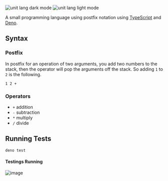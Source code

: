 ![unit lang dark mode](https://github.com/user-attachments/assets/2feae9fc-35cc-4fc1-9e34-1f4cc85f5d61#gh-dark-mode-only)
![unit lang light mode](https://github.com/user-attachments/assets/2200f691-db60-4e06-832a-160bf62bde62#gh-light-mode-only)

A small programming language using postfix notation using [TypeScript](https://www.typescriptlang.org/) and [Deno](https://deno.com/).

## Syntax

### Postfix
In postfix for an operation of two arguments, you add two numbers to the stack, then the operator will pop the arguments off the stack. So adding `1` to `2` is the following.
```
1 2 +
```

### Operators
- `+` addition
- `-` subtraction
- `*` multiply
- `/` divide

## Running Tests
```sh
deno test
```

#### Testings Running

![image](https://github.com/user-attachments/assets/9370b25e-6895-473b-8409-0900d81caab5)
